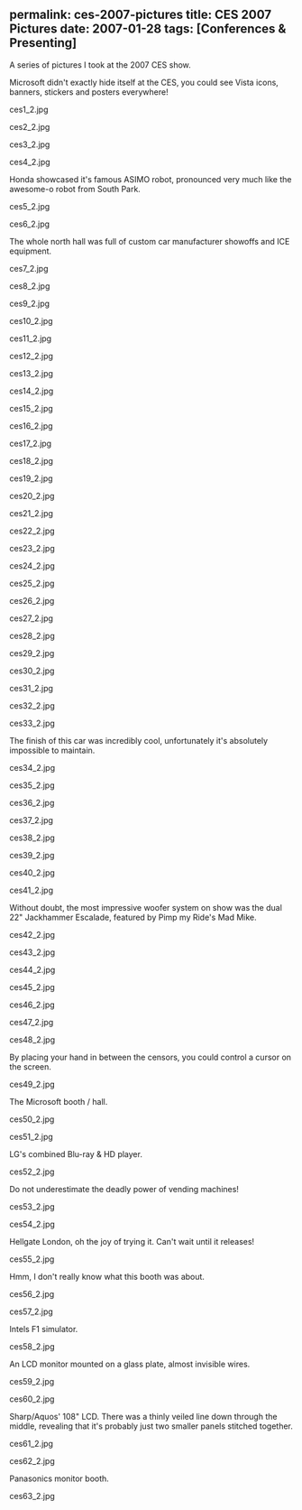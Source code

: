 permalink: ces-2007-pictures
title: CES 2007 Pictures
date: 2007-01-28
tags: [Conferences & Presenting]
---
A series of pictures I took at the 2007 CES show.

Microsoft didn't exactly hide itself at the CES, you could see Vista icons, banners, stickers and posters everywhere!

<!-- more -->

ces1_2.jpg

ces2_2.jpg

ces3_2.jpg

ces4_2.jpg

Honda showcased it's famous ASIMO robot, pronounced very much like the awesome-o robot from South Park.

ces5_2.jpg

ces6_2.jpg

The whole north hall was full of custom car manufacturer showoffs and ICE equipment.

ces7_2.jpg

ces8_2.jpg

ces9_2.jpg

ces10_2.jpg

ces11_2.jpg

ces12_2.jpg

ces13_2.jpg

ces14_2.jpg

ces15_2.jpg

ces16_2.jpg

ces17_2.jpg

ces18_2.jpg

ces19_2.jpg

ces20_2.jpg

ces21_2.jpg

ces22_2.jpg

ces23_2.jpg

ces24_2.jpg

ces25_2.jpg

ces26_2.jpg

ces27_2.jpg

ces28_2.jpg

ces29_2.jpg

ces30_2.jpg

ces31_2.jpg

ces32_2.jpg

ces33_2.jpg

The finish of this car was incredibly cool, unfortunately it's absolutely impossible to maintain.

ces34_2.jpg

ces35_2.jpg

ces36_2.jpg

ces37_2.jpg

ces38_2.jpg

ces39_2.jpg

ces40_2.jpg

ces41_2.jpg

Without doubt, the most impressive woofer system on show was the dual 22" Jackhammer Escalade, featured by Pimp my Ride's Mad Mike.

ces42_2.jpg

ces43_2.jpg

ces44_2.jpg

ces45_2.jpg

ces46_2.jpg

ces47_2.jpg

ces48_2.jpg

By placing your hand in between the censors, you could control a cursor on the screen.

ces49_2.jpg

The Microsoft booth / hall.

ces50_2.jpg

ces51_2.jpg

LG's combined Blu-ray & HD player.

ces52_2.jpg

Do not underestimate the deadly power of vending machines!

ces53_2.jpg

ces54_2.jpg

Hellgate London, oh the joy of trying it. Can't wait until it releases!

ces55_2.jpg

Hmm, I don't really know what this booth was about.

ces56_2.jpg

ces57_2.jpg

Intels F1 simulator.

ces58_2.jpg

An LCD monitor mounted on a glass plate, almost invisible wires.

ces59_2.jpg

ces60_2.jpg

Sharp/Aquos' 108" LCD. There was a thinly veiled line down through the middle, revealing that it's probably just two smaller panels stitched together.

ces61_2.jpg

ces62_2.jpg

Panasonics monitor booth.

ces63_2.jpg
